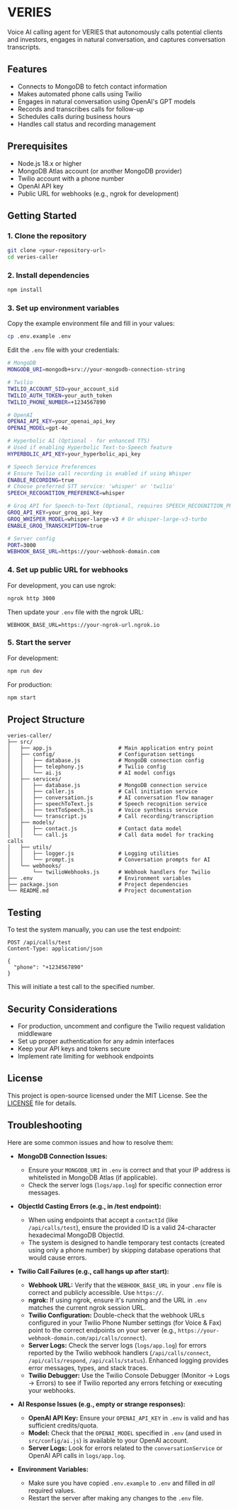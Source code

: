 # VERIES

Voice AI calling agent for VERIES that autonomously calls potential clients and investors, engages in natural conversation, and captures conversation transcripts.

## Features

- Connects to MongoDB to fetch contact information
- Makes automated phone calls using Twilio
- Engages in natural conversation using OpenAI's GPT models
- Records and transcribes calls for follow-up
- Schedules calls during business hours
- Handles call status and recording management

## Prerequisites

- Node.js 18.x or higher
- MongoDB Atlas account (or another MongoDB provider)
- Twilio account with a phone number
- OpenAI API key
- Public URL for webhooks (e.g., ngrok for development)

## Getting Started

### 1. Clone the repository

```bash
git clone <your-repository-url>
cd veries-caller
```

### 2. Install dependencies

```bash
npm install
```

### 3. Set up environment variables

Copy the example environment file and fill in your values:

```bash
cp .env.example .env
```

Edit the `.env` file with your credentials:

```bash
# MongoDB
MONGODB_URI=mongodb+srv://your-mongodb-connection-string

# Twilio
TWILIO_ACCOUNT_SID=your_account_sid
TWILIO_AUTH_TOKEN=your_auth_token
TWILIO_PHONE_NUMBER=+1234567890

# OpenAI
OPENAI_API_KEY=your_openai_api_key
OPENAI_MODEL=gpt-4o

# Hyperbolic AI (Optional - for enhanced TTS)
# Used if enabling Hyperbolic Text-to-Speech feature
HYPERBOLIC_API_KEY=your_hyperbolic_api_key

# Speech Service Preferences
# Ensure Twilio call recording is enabled if using Whisper
ENABLE_RECORDING=true 
# Choose preferred STT service: 'whisper' or 'twilio'
SPEECH_RECOGNITION_PREFERENCE=whisper

# Groq API for Speech-to-Text (Optional, requires SPEECH_RECOGNITION_PREFERENCE='groq')
GROQ_API_KEY=your_groq_api_key
GROQ_WHISPER_MODEL=whisper-large-v3 # Or whisper-large-v3-turbo
ENABLE_GROQ_TRANSCRIPTION=true

# Server config
PORT=3000
WEBHOOK_BASE_URL=https://your-webhook-domain.com
```

### 4. Set up public URL for webhooks

For development, you can use ngrok:

```bash
ngrok http 3000
```

Then update your `.env` file with the ngrok URL:

```
WEBHOOK_BASE_URL=https://your-ngrok-url.ngrok.io
```

### 5. Start the server

For development:

```bash
npm run dev
```

For production:

```bash
npm start
```

## Project Structure

```
veries-caller/
├── src/
│   ├── app.js                     # Main application entry point
│   ├── config/                    # Configuration settings
│   │   ├── database.js            # MongoDB connection config
│   │   ├── telephony.js           # Twilio config
│   │   └── ai.js                  # AI model configs
│   ├── services/
│   │   ├── database.js            # MongoDB connection service
│   │   ├── caller.js              # Call initiation service
│   │   ├── conversation.js        # AI conversation flow manager
│   │   ├── speechToText.js        # Speech recognition service
│   │   ├── textToSpeech.js        # Voice synthesis service
│   │   └── transcript.js          # Call recording/transcription
│   ├── models/
│   │   ├── contact.js             # Contact data model
│   │   └── call.js                # Call data model for tracking calls
│   ├── utils/
│   │   ├── logger.js              # Logging utilities
│   │   └── prompt.js              # Conversation prompts for AI
│   └── webhooks/
│       └── twilioWebhooks.js      # Webhook handlers for Twilio
├── .env                           # Environment variables
├── package.json                   # Project dependencies
└── README.md                      # Project documentation
```

## Testing

To test the system manually, you can use the test endpoint:

```
POST /api/calls/test
Content-Type: application/json

{
  "phone": "+1234567890"
}
```

This will initiate a test call to the specified number.

## Security Considerations

- For production, uncomment and configure the Twilio request validation middleware
- Set up proper authentication for any admin interfaces
- Keep your API keys and tokens secure
- Implement rate limiting for webhook endpoints

## License

This project is open-source licensed under the MIT License. See the [LICENSE](LICENSE) file for details.


## Troubleshooting

Here are some common issues and how to resolve them:

- **MongoDB Connection Issues:**
  - Ensure your `MONGODB_URI` in `.env` is correct and that your IP address is whitelisted in MongoDB Atlas (if applicable).
  - Check the server logs (`logs/app.log`) for specific connection error messages.

- **ObjectId Casting Errors (e.g., in /test endpoint):**
  - When using endpoints that accept a `contactId` (like `/api/calls/test`), ensure the provided ID is a valid 24-character hexadecimal MongoDB ObjectId.
  - The system is designed to handle temporary test contacts (created using only a phone number) by skipping database operations that would cause errors.

- **Twilio Call Failures (e.g., call hangs up after start):**
  - **Webhook URL:** Verify that the `WEBHOOK_BASE_URL` in your `.env` file is correct and publicly accessible. Use `https://`.
  - **ngrok:** If using ngrok, ensure it's running and the URL in `.env` matches the current ngrok session URL.
  - **Twilio Configuration:** Double-check that the webhook URLs configured in your Twilio Phone Number settings (for Voice & Fax) point to the correct endpoints on your server (e.g., `https://your-webhook-domain.com/api/calls/connect`).
  - **Server Logs:** Check the server logs (`logs/app.log`) for errors reported by the Twilio webhook handlers (`/api/calls/connect`, `/api/calls/respond`, `/api/calls/status`). Enhanced logging provides error messages, types, and stack traces.
  - **Twilio Debugger:** Use the Twilio Console Debugger (Monitor -> Logs -> Errors) to see if Twilio reported any errors fetching or executing your webhooks.

- **AI Response Issues (e.g., empty or strange responses):**
  - **OpenAI API Key:** Ensure your `OPENAI_API_KEY` in `.env` is valid and has sufficient credits/quota.
  - **Model:** Check that the `OPENAI_MODEL` specified in `.env` (and used in `src/config/ai.js`) is available to your OpenAI account.
  - **Server Logs:** Look for errors related to the `conversationService` or OpenAI API calls in `logs/app.log`.

- **Environment Variables:**
  - Make sure you have copied `.env.example` to `.env` and filled in *all* required values.
  - Restart the server after making any changes to the `.env` file.
